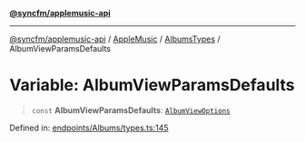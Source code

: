 [**@syncfm/applemusic-api**](../../../../../../README.md)

***

[@syncfm/applemusic-api](../../../../../../globals.md) / [AppleMusic](../../../README.md) / [AlbumsTypes](../README.md) / AlbumViewParamsDefaults

# Variable: AlbumViewParamsDefaults

> `const` **AlbumViewParamsDefaults**: [`AlbumViewOptions`](../interfaces/AlbumViewOptions.md)

Defined in: [endpoints/Albums/types.ts:145](https://github.com/sync-fm/applemusic-api/blob/9ff258d5e3837a0cb0f9914911c5614d92f344ed/src/endpoints/Albums/types.ts#L145)
